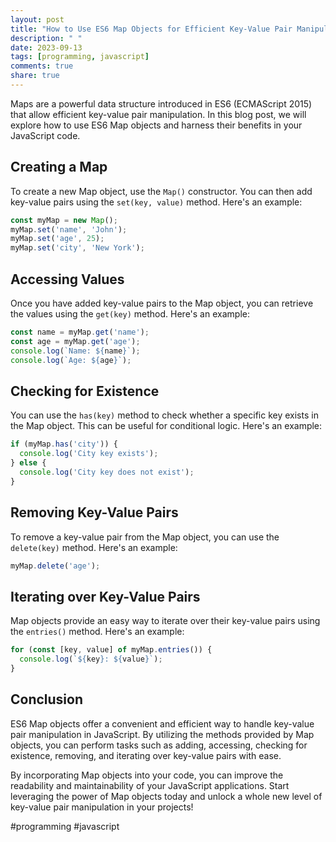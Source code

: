 ```yaml
---
layout: post
title: "How to Use ES6 Map Objects for Efficient Key-Value Pair Manipulation"
description: " "
date: 2023-09-13
tags: [programming, javascript]
comments: true
share: true
---
```


Maps are a powerful data structure introduced in ES6 (ECMAScript 2015) that allow efficient key-value pair manipulation. In this blog post, we will explore how to use ES6 Map objects and harness their benefits in your JavaScript code.

## Creating a Map

To create a new Map object, use the `Map()` constructor. You can then add key-value pairs using the `set(key, value)` method. Here's an example:

```javascript
const myMap = new Map();
myMap.set('name', 'John');
myMap.set('age', 25);
myMap.set('city', 'New York');
```

## Accessing Values

Once you have added key-value pairs to the Map object, you can retrieve the values using the `get(key)` method. Here's an example:

```javascript
const name = myMap.get('name');
const age = myMap.get('age');
console.log(`Name: ${name}`);
console.log(`Age: ${age}`);
```

## Checking for Existence

You can use the `has(key)` method to check whether a specific key exists in the Map object. This can be useful for conditional logic. Here's an example:

```javascript
if (myMap.has('city')) {
  console.log('City key exists');
} else {
  console.log('City key does not exist');
}
```

## Removing Key-Value Pairs

To remove a key-value pair from the Map object, you can use the `delete(key)` method. Here's an example:

```javascript
myMap.delete('age');
```

## Iterating over Key-Value Pairs

Map objects provide an easy way to iterate over their key-value pairs using the `entries()` method. Here's an example:

```javascript
for (const [key, value] of myMap.entries()) {
  console.log(`${key}: ${value}`);
}
```

## Conclusion

ES6 Map objects offer a convenient and efficient way to handle key-value pair manipulation in JavaScript. By utilizing the methods provided by Map objects, you can perform tasks such as adding, accessing, checking for existence, removing, and iterating over key-value pairs with ease.

By incorporating Map objects into your code, you can improve the readability and maintainability of your JavaScript applications. Start leveraging the power of Map objects today and unlock a whole new level of key-value pair manipulation in your projects!

#programming #javascript